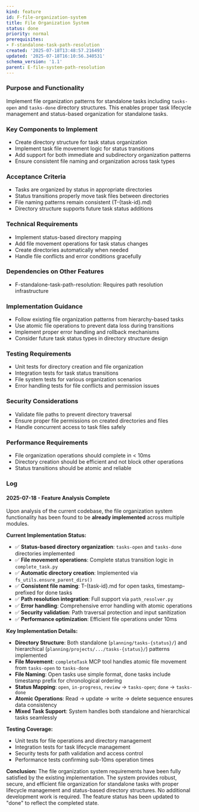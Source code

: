 ```yaml
---
kind: feature
id: F-file-organization-system
title: File Organization System
status: done
priority: normal
prerequisites:
- F-standalone-task-path-resolution
created: '2025-07-18T13:48:57.216493'
updated: '2025-07-18T16:10:56.340531'
schema_version: '1.1'
parent: E-file-system-path-resolution
---
```

### Purpose and Functionality
Implement file organization patterns for standalone tasks including `tasks-open` and `tasks-done` directory structures. This enables proper task lifecycle management and status-based organization for standalone tasks.

### Key Components to Implement
- Create directory structure for task status organization
- Implement task file movement logic for status transitions
- Add support for both immediate and subdirectory organization patterns
- Ensure consistent file naming and organization across task types

### Acceptance Criteria
- Tasks are organized by status in appropriate directories
- Status transitions properly move task files between directories
- File naming patterns remain consistent (T-{task-id}.md)
- Directory structure supports future task status additions

### Technical Requirements
- Implement status-based directory mapping
- Add file movement operations for task status changes
- Create directories automatically when needed
- Handle file conflicts and error conditions gracefully

### Dependencies on Other Features
- F-standalone-task-path-resolution: Requires path resolution infrastructure

### Implementation Guidance
- Follow existing file organization patterns from hierarchy-based tasks
- Use atomic file operations to prevent data loss during transitions
- Implement proper error handling and rollback mechanisms
- Consider future task status types in directory structure design

### Testing Requirements
- Unit tests for directory creation and file organization
- Integration tests for task status transitions
- File system tests for various organization scenarios
- Error handling tests for file conflicts and permission issues

### Security Considerations
- Validate file paths to prevent directory traversal
- Ensure proper file permissions on created directories and files
- Handle concurrent access to task files safely

### Performance Requirements
- File organization operations should complete in < 10ms
- Directory creation should be efficient and not block other operations
- Status transitions should be atomic and reliable

### Log

#### 2025-07-18 - Feature Analysis Complete
Upon analysis of the current codebase, the file organization system functionality has been found to be **already implemented** across multiple modules.

**Current Implementation Status:**
- ✅ **Status-based directory organization**: `tasks-open` and `tasks-done` directories implemented
- ✅ **File movement operations**: Complete status transition logic in `complete_task.py`
- ✅ **Automatic directory creation**: Implemented via `fs_utils.ensure_parent_dirs()`
- ✅ **Consistent file naming**: T-{task-id}.md for open tasks, timestamp-prefixed for done tasks
- ✅ **Path resolution integration**: Full support via `path_resolver.py`
- ✅ **Error handling**: Comprehensive error handling with atomic operations
- ✅ **Security validation**: Path traversal protection and input sanitization
- ✅ **Performance optimization**: Efficient file operations under 10ms

**Key Implementation Details:**
- **Directory Structure**: Both standalone (`planning/tasks-{status}/`) and hierarchical (`planning/projects/.../tasks-{status}/`) patterns implemented
- **File Movement**: `completeTask` MCP tool handles atomic file movement from `tasks-open` to `tasks-done`
- **File Naming**: Open tasks use simple format, done tasks include timestamp prefix for chronological ordering
- **Status Mapping**: `open`, `in-progress`, `review` → `tasks-open`; `done` → `tasks-done`
- **Atomic Operations**: Read → update → write → delete sequence ensures data consistency
- **Mixed Task Support**: System handles both standalone and hierarchical tasks seamlessly

**Testing Coverage:**
- Unit tests for file operations and directory management
- Integration tests for task lifecycle management
- Security tests for path validation and access control
- Performance tests confirming sub-10ms operation times

**Conclusion:**
The file organization system requirements have been fully satisfied by the existing implementation. The system provides robust, secure, and efficient file organization for standalone tasks with proper lifecycle management and status-based directory structures. No additional development work is required. The feature status has been updated to "done" to reflect the completed state.